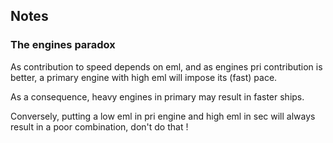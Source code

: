 ## Notes

### The engines paradox

As contribution to speed depends on eml, and as engines pri contribution is better, a primary engine with high eml will impose its (fast) pace.

As a consequence, heavy engines in primary may result in faster ships.

Conversely, putting a low eml in pri engine and high eml in sec will always result in a poor combination, don't do that !


